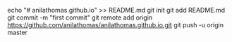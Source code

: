 echo "# anilathomas.github.io" >> README.md
git init
git add README.md
git commit -m "first commit"
git remote add origin https://github.com/anilathomas/anilathomas.github.io.git
git push -u origin master
